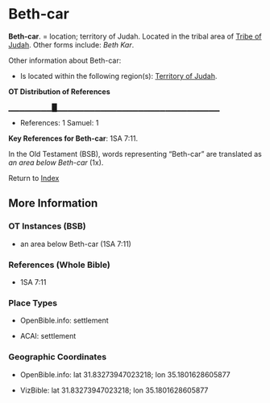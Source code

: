 # Beth-car
**Beth-car**. 
= location; territory of Judah. 
Located in the tribal area of [Tribe of Judah](../../../groups/md/acai/Judah.md). 
Other forms include: 
*Beth Kar*. 




Other information about Beth-car:


* Is located within the following region(s): 
[Territory of Judah](TerritoryOfJudah.md). 


**OT Distribution of References**

▁▁▁▁▁▁▁▁█▁▁▁▁▁▁▁▁▁▁▁▁▁▁▁▁▁▁▁▁▁▁▁▁▁▁▁▁▁▁
* References: 1 Samuel: 1



**Key References for Beth-car**: 
1SA 7:11. 


In the Old Testament (BSB), words representing “Beth-car” are translated as 
*an area below Beth-car* (1x). 




Return to [Index](00-Index.md)

## More Information

### OT Instances (BSB)

* an area below Beth-car (1SA 7:11)



### References (Whole Bible)

* 1SA 7:11


### Place Types

* OpenBible.info: settlement

* ACAI: settlement



### Geographic Coordinates

* OpenBible.info: lat 31.83273947023218; lon 35.1801628605877

* VizBible: lat 31.83273947023218; lon 35.1801628605877




